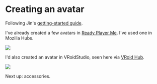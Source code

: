 # Creating an avatar

Following Jin's [getting-started guide](https://github.com/M3-org/git-gud). 

I've already created a few avatars in [Ready Player Me](https://readyplayer.me/hub/avatars). I've used one in Mozilla Hubs.

![](https://i.imgur.com/9ghVPz4.png)

I'd also created an avatar in VRoidStudio, seen here via [VRoid Hub](https://hub.vroid.com/).

![](https://i.imgur.com/I1ULg53.png)

Next up: accessories.
